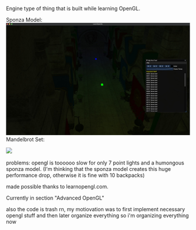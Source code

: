 Engine type of thing that is built while learning OpenGL.

Sponza Model:
![Sponza Model + point lights](gallery/img.jpeg)
Mandelbrot Set:

<img src="gallery/giphy.gif" width="400px">

problems:
opengl is toooooo slow for only 7 point lights and a humongous sponza model. (I'm thinking that the sponza model creates this huge performance drop, otherwise it is fine with 10 backpacks)

made possible thanks to learnopengl.com.

Currently in section "Advanced OpenGL"

also the code is trash rn, my motiovation was to first implement necessary opengl stuff and then later organize everything so i'm organizing everything now